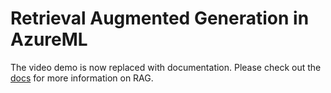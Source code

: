 # Retrieval Augmented Generation in AzureML

The video demo is now replaced with documentation. Please check out the [docs](../retrieval-augmented-generation/) for more information on RAG.